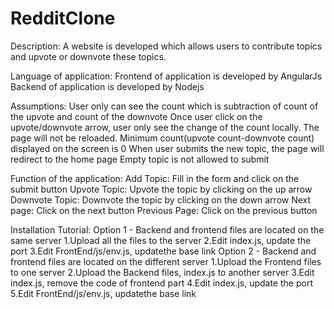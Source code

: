 # RedditClone
Description:
A website is developed which allows users to contribute topics and upvote or downvote these topics. 
 
Language of application:
Frontend of application is developed by AngularJs
Backend of application is developed by Nodejs

Assumptions:
User only can see the count which is subtraction of count of the upvote and count of the downvote
Once user click on the upvote/downvote arrow, user only see the change of the count locally. The page will not be reloaded.
Minimum count(upvote count-downvote count) displayed on the screen is 0
When user submits the new topic, the page will redirect to the home page
Empty topic is not allowed to submit

Function of the application:
Add Topic: Fill in the form and click on the submit button
Upvote Topic: Upvote the topic by clicking on the up arrow
Downvote Topic: Downvote the topic by clicking on the down arrow
Next page: Click on the next button
Previous Page: Click on the previous button

Installation Tutorial:
Option 1 - Backend and frontend files are located on the same server
1.Upload all the files to the server
2.Edit index.js, update the port
3.Edit FrontEnd/js/env.js, updatethe base link 
Option 2 - Backend and frontend files are located on the different server
1.Upload the Frontend files to one server
2.Upload the Backend files, index.js to another server
3.Edit index.js, remove the code of frontend part
4.Edit index.js, update the port
5.Edit FrontEnd/js/env.js, updatethe base link 
